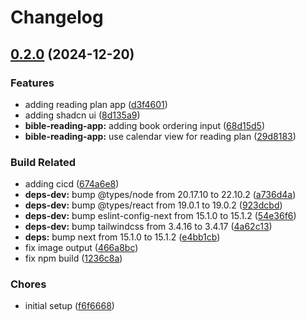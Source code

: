 # Changelog

## [0.2.0](https://github.com/schwannden/faith-toolbox/compare/v0.1.0...v0.2.0) (2024-12-20)


### Features

* adding reading plan app ([d3f4601](https://github.com/schwannden/faith-toolbox/commit/d3f4601b72216b12619b89518baf0fdec21f3b11))
* adding shadcn ui ([8d135a9](https://github.com/schwannden/faith-toolbox/commit/8d135a95bda5dd798434794ff5d0b6b495eab8cc))
* **bible-reading-app:** adding book ordering input ([68d15d5](https://github.com/schwannden/faith-toolbox/commit/68d15d5be92ca10396ada1bf8955651a50e7a9a6))
* **bible-reading-app:** use calendar view for reading plan ([29d8183](https://github.com/schwannden/faith-toolbox/commit/29d8183fe866e0744c043d9c6db9a2cf2d08b45a))


### Build Related

* adding cicd ([674a6e8](https://github.com/schwannden/faith-toolbox/commit/674a6e8f9b9e91ad872a25b2b0b16e12a562d5ee))
* **deps-dev:** bump @types/node from 20.17.10 to 22.10.2 ([a736d4a](https://github.com/schwannden/faith-toolbox/commit/a736d4a6368e2a2438ad05bcd6ffb9218d7d4cde))
* **deps-dev:** bump @types/react from 19.0.1 to 19.0.2 ([923dcbd](https://github.com/schwannden/faith-toolbox/commit/923dcbd526fa0b3d9ec9016d398ef83aba7ef3eb))
* **deps-dev:** bump eslint-config-next from 15.1.0 to 15.1.2 ([54e36f6](https://github.com/schwannden/faith-toolbox/commit/54e36f657132780d7b1dce41f1c60fff3829bf15))
* **deps-dev:** bump tailwindcss from 3.4.16 to 3.4.17 ([4a62c13](https://github.com/schwannden/faith-toolbox/commit/4a62c1386e9a659f1e59a418a66e1a3271ce77b6))
* **deps:** bump next from 15.1.0 to 15.1.2 ([e4bb1cb](https://github.com/schwannden/faith-toolbox/commit/e4bb1cb382dadcf4e59689b192c4de356f635fbc))
* fix image output ([466a8bc](https://github.com/schwannden/faith-toolbox/commit/466a8bc9c78c39edda9f695eb87c7a8889d5cbe3))
* fix npm build ([1236c8a](https://github.com/schwannden/faith-toolbox/commit/1236c8a25c85fe6ef68e745dc389a8765e3be30f))


### Chores

* initial setup ([f6f6668](https://github.com/schwannden/faith-toolbox/commit/f6f6668d1f60e50427c02b21433560d043a4bd05))
